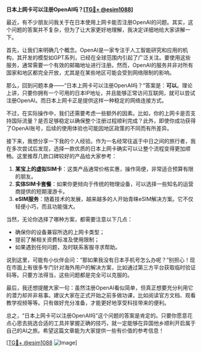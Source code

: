 **日本上网卡可以注册OpenAI吗？[[TG💪+ @esim1088](https://t.me/s/esim1088)]**

最近，有不少朋友问我关于在日本使用上网卡能否注册OpenAI的问题。其实，这个问题的答案并不复杂，但为了让大家更好地理解，我决定详细地给大家讲解一下。

首先，让我们来明确几个概念。OpenAI是一家专注于人工智能研究和应用的机构，其开发的模型如GPT系列，已经在全球范围内引起了广泛关注。要使用这些服务，通常需要一个有效的邮箱地址进行注册。然而，OpenAI的服务并非对所有国家和地区都完全开放，尤其是在某些地区可能会受到网络限制的影响。

那么，回到问题本身——“日本上网卡可以注册OpenAI吗？”答案是：**可以**。理论上讲，只要你拥有一个可用的日本IP地址，并且能够正常访问互联网，就可以尝试注册OpenAI。而日本上网卡正是提供这样一种稳定的网络连接方式。

不过，在实际操作中，我们还需要考虑一些额外的因素。比如，你的上网卡是否支持国际流量？是否足够稳定以确保整个注册过程顺利完成？此外，即使你成功获得了OpenAI账号，后续的使用体验也可能因地区政策的不同而有所差异。

接下来，我想分享一下我的个人经验。作为一名经常往返于中日之间的旅行者，我在多次尝试后发现，选择一款优质的日本上网卡确实可以让整个流程变得更加顺畅。这里推荐几款口碑较好的产品给大家参考：

1. **某宝上的虚拟SIM卡**：这类产品通常价格实惠，操作简便，非常适合预算有限的朋友。
2. **实体SIM卡套餐**：如果你更倾向于传统的物理设备，可以选择一些知名的运营商提供的短期漫游卡。
3. **eSIM服务**：随着技术的发展，越来越多的人开始青睐eSIM解决方案。它不仅轻便小巧，而且功能强大。

当然，无论你选择了哪种方案，都需要注意以下几点：

- 确保你的设备兼容所选的上网卡类型；
- 提前了解相关资费标准及使用限制；
- 如果遇到任何问题，及时联系客服寻求帮助。

说到这里，可能有小伙伴会问：“那如果我没有日本手机号怎么办呢？”别担心！现在市面上有很多专门针对海外用户的解决方案，比如通过第三方平台获取临时验证码等。只要方法得当，这些问题都是完全可以克服的。

最后，我还想提醒大家一句：虽然注册OpenAI看似简单，但真正想要充分利用它的潜力却并非易事。建议大家在正式开始之前多做功课，比如阅读官方文档、观看教学视频等等。只有做好充分准备，才能更好地享受科技带来的便利。

总之，“日本上网卡可以注册OpenAI吗”这个问题的答案是肯定的。只要你愿意花点心思去挑选合适的工具并掌握正确的技巧，就一定能够在异国他乡顺利开启属于自己的AI之旅。希望这篇文章能为大家提供一些有价值的参考信息！

[[TG💪+ @esim1088](https://t.me/s/esim1088) ![Image](https://i.postimg.cc/4NQfJmqS/Snipaste-2025-05-13-00-14-12.png)]